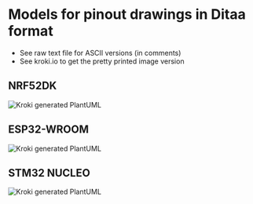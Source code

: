 # Models for pinout drawings in Ditaa format
* See raw text file for ASCII versions (in comments)
* See kroki.io to get the pretty printed image version

## NRF52DK
<!--

                                                            +----+
                                                    P0.27   | 10 |
                                                            |    |
                                                    P0.28   | 9  |
                                                            |    |
                                                    P0.02   | 8  |
        o                                                   |    |
     +---+                                          GND     | 7  |
     | 1 | VDD                                              |    |
     |   |                                          P0.25   | 6  |
     | 2 | VDD                                              |    |
     |   |                                          P0.24   | 5  |
     | 3 | RESET                                            |    |
     |   |                                          P0.23   | 4  |
     | 4 | VDD                                              |    |
     |   |                                          P0.22   | 3  |
     | 5 | 5V                                               |    |
     |   |                                          P0.20   | 2  |
     | 6 | GND                                              |    |
     |   |                                          P0.19   | 1  |
     | 7 | GND                                              |    |
     |   |                                                  +----+
     | 8 | NC                                                 o
     |   |                                                   P4
     +---+
      P1                                                    +----+
        o                                           P0.18   | 8  |
     +---+                                                  |    |
     | 1 | P0.03                                    P0.17   | 7  |
     |   |                                                  |    |
     | 2 | P0.04                                    P0.16   | 6  |
     |   |                                                  |    |
     | 3 | P0.28                                    P0.15   | 5  |
     |   |                                                  |    |
     | 4 | P0.29                                    P0.14   | 4  |
     |   |                                                  |    |
     | 5 | P0.30                                    P0.13   | 3  |
     |   |                                                  |    |
     | 6 | P0.31                                    P0.12   | 2  |
     |   |                                                  |    |
     +---+                                          P0.11   | 1  |
                                                            |    |
                                                            +----+
                                                              o
                                                             P3

                                                            +----+
                                                    P0.10   | 9  |
                                                            |    |
                                                    P0.09   | 8  |
                                                            |    |
                                                    P0.08   | 7  |
                                                            |    |
                                                    P0.07   | 6  |
                                                            |    |
                                                    P0.06   | 5  |
                                                            |    |
                                                    P0.05   | 4  |
                                                            |    |
                                                    P0.21   | 3  |
                                                            |    |
                                                    P0.01   | 2  |
                                                            |    |
                                                    P0.00   | 1  |
                                                            |    |
                                                            +----+
                                                              o
                                                             P6

-->

![Kroki generated PlantUML](https://kroki.io/ditaa/svg/eNrtl82OgyAURvc-BXszE_7RdW1m15iZSV_DF-DhC5RWBrpAINxZlASNi_vlyNUjDqhijB9mjENJ6Yo_qTJnjQhGeqih0O5QTDG5iBmBUmDqIqYwYquksN0Z80u_LouPUM8I0x0zr8tSTqEf1_kdEa5EBhEUgIK7EhFEMDO_zz_n344UzJXwIIIDrAX1979HCDuvqCsF9s_CHiHNfDy3nSjI7N-LPUJ1pnilX-sOjS6nwyFbFQJaeSAbr66VNPiYbMcESqZIoAft97ot1n7WziyXQiUCLVrWvxTUU_BcCpkItAEFu1O472UWhUgE2oCCe4o5l4InAm1AIe4UDOdSsESgDSikpyC5FDQRaDXFwdfMUpBIoP03XA32r4lAS8fKBqh7sM3A_2L3O6e7XwCKKZI3DIWK5A1DISN5w1CISN4wf4gkkjfMWpBI3jAU-C3vcEXkDZkJeKo=)

## ESP32-WROOM
<!--

            +-----+       +------------------+       +-----+
            | 3V3 |       |                  |       | GND |
            |     |       |                  |       |     |
            | EN  |       |                  |       | 23  |
            |     |       |                  |       |     |
            | VP  |       |    ESPRESSIF     |       | 22  |
            |     |       |                  |       |     |
            | VN  |       |    ESP32-WROOM   |       | TX  |
            |     |       |                  |       |     |
            | 34  |       |                  |       | RX  |
            |     |       |                  |       |     |
            | 35  |       |                  |       | 21  |
            |     |       |                  |       |     |
            | 32  |       |                  |       | GND |
            |     |       |                  |       |     |
            | 33  |       +------------------+       | 19  |
            |     |                                  |     |
            | 25  |                                  | 18  |
            |     |                                  |     |
            | 26  |                                  | 5   |
            |     |                                  |     |
            | 27  |                                  | 17  |
            |     |                                  |     |
            | 14  |                                  | 16  |
            |     |                                  |     |
            | 12  |                                  | 4   |
            |     |                                  |     |
            | GND |                                  | 0   |
            |     |                                  |     |
            | 13  |                                  | 2   |
            |     |                                  |     |
            | D2  |                                  | 15  |
            |     |                                  |     |
            | D3  |                                  | D1  |
            |     |                                  |     |
            | CMD |                                  | D0  |
            |     |                                  |     |
            | 5V  |                                  | CLK |
            |     |                                  |     |
            +-----+                                  +-----+
-->

![Kroki generated PlantUML](https://kroki.io/ditaa/svg/eNrFlssKgzAQRfd-xexFMDNG27WxpbQ-0GL7MX58W2mx0RJmcaF3EQgzh8MkBiRaEievxN7Oi1-Koy-WJpJRnutnt8lSOjaOpmhbU8HzuoKrRgmzENY8dquOauj6ahhOh7WZ0eZmaxZObn3b1h58vYPNkinhHm622ns2aDPTn75tkaUj8CQnMvvwzIH8NrNVwmaHNudK2BLaXGhnLsBmk2nNOdrMSjhDn_b8WDRwijYbUcKMNjvtaRuLNmtndgZsLmvlPbsUbLajEi4vZ6TZ_5UK5N34AGiqfao=)

## STM32 NUCLEO
<!--
                                                                         CN7

                                                                       +-------+
                                                                   D16 | 1 | 2 | D15
                                                                       |   |   |
                                                                   D17 | 3 | 4 | D14
                                                                       |   |   |
                                                                   D18 | 5 | 6 |
                    CN8                                                |   |   |
                                                                   D19 | 7 | 8 |
                  +-------+                                            |   |   |
               NC | 1 | 2 | D43                                    D20 | 9 | 10| D13
                  |   |   |                                            |   |   |
                  | 3 | 4 | D44                                    D21 | 11| 12| D12
                  |   |   |                                            |   |   |
                  | 5 | 6 | D45                                    D22 | 13| 14| D11
                  |   |   |                                            |   |   |
              3V3 | 7 | 8 | D46                                    D23 | 15| 16| D10
                  |   |   |                                            |   |   |
               5V | 9 | 10| D47                                    D24 | 17| 18| D9
                  |   |   |                                            |   |   |
              GND | 11| 12| D48                                    D25 | 19| 20| D8
                  |   |   |                                            |   |   |
              GND | 13| 14| D49                                        +-------+
                  |   |   |
                  | 15| 16| D50                                        +-------+
                  |   |   |                                            | 1 | 2 | D7
                  +-------+                                            |   |   |
                                                                       | 3 | 4 | D6
                  +-------+                                            |   |   |
              A0  | 1 | 2 | D51                                   GND  | 5 | 6 | D5
                  |   |   |                                            |   |   |
              A1  | 3 | 4 | D52                                    A6  | 7 | 8 | D4
                  |   |   |                                            |   |   |
              A2  | 5 | 6 | D53                                    A7  | 9 | 10| D3
                  |   |   |                                            |   |   |
              A3  | 7 | 8 | D54                                    A8  | 11| 12| D2
                  |   |   |                                            |   |   |
              A4  | 9 | 10| D55                                    D26 | 13| 14| D1
                  |   |   |                                            |   |   |
              A5  | 11| 12| GND                                    D27 | 15| 16| D0
                  |   |   |                                            |   |   |
              D72 | 13| 14| D56                                    GND | 17| 18| D42
                  |   |   |                                            |   |   |
              D71 | 15| 16| D57                                    D28 | 19| 20| D41
                  |   |   |                                            |   |   |
              D70 | 17| 18| D58                                    D29 | 21| 22| GND
                  |   |   |                                            |   |   |
              D69 | 19| 20| D59                                    D30 | 23| 24| D40
                  |   |   |                                            |   |   |
              D68 | 21| 22| D60                                    D31 | 25| 26| D39
                  |   |   |                                            |   |   |
              GND | 23| 24| D61                                    GND | 27| 28| D38
                  |   |   |                                            |   |   |
              D67 | 25| 26| D62                                    D32 | 29| 30| D37
                  |   |   |                                            |   |   |
              D66 | 27| 28| D63                                    D33 | 31| 32| D36
                  |   |   |                                            |   |   |
              D65 | 29| 30| D64                                    D34 | 33| 34| D35
                  |   |   |                                            |   |   |
                  +-------+                                            +-------+

                  CN9                                                  CN10
-->
![Kroki generated PlantUML](https://kroki.io/ditaa/svg/eNrNmEGOgzAMRfecIvtqpDiOk7BEIM2OZU_Tw49NW5pIncqtYmaQvCvm5ffHP-Bcp2te8zB06nX6ul6nHg0XSO7igCtwLUC9KC_36kOZuRlyxY0y_lPKws2IK_3ScF7LHxOO3Ey0LE8b7tbqQrjOtbUiqgiD5x8LJXj5p3F48cBeOlbWilFHKcsC4ApCGY6hvFmLKUlHKcIDckWhBGtKPOPDXkyZdJRyExBXEkpvriWda4vFrKMUe0DmKnzTaA35vS61w2LRQYpDYOQdJysrB0HeDRbHHhH2egvsPiHf9WHvybEPtWw-RD9Ptn2mJWvIyTeiECh6iXfqkUbWZp2gEYWCptmUXDPRzCFDK4oqM6fs6oFmHpkTNqKQKjKn4uqBZp6YU2xEIWVipiYxzSGpFmXbEhrIXA9C87xccnOMIFWq36Lhnpcx2FNCEw_KVC91YEawp_S1LKSMdbFxYJeEq0vMKdNYy0KqXF9QlhbYJmE7DNj7MpVKliV5HeUWU2yTIDbBgw5yuywJ9LsnsE2C2ASLvZa5liUFnZYyGALbBLfcyfaUqZYl6d4oUTIf2SYoNsFkT0m1LEn3RolyKkG2CYpNkI54o_zoEPg4Tg_PPnCM7u1rXsH_AN1nAPo=)
